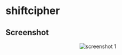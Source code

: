 # shiftcipher

## Screenshot

<p align="center"><img src="https://i.ibb.co/KLCyW7y/screenshot.png" alt="screenshot 1"></p>
